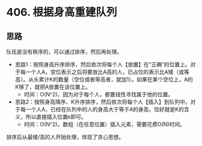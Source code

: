 # 406. 根据身高重建队列

## 思路

队伍是没有秩序的，可以通过排序，然后再处理。

- 思路1：按照身高升序排序，然后依次将每个人【放置】在“正确”的位置上。对于每一个人A，空位表示之后将要放比A高的人，已占位的表示比A矮（或等高）。从头累计K的数量（空位或者等高者，就加1）。如果在某个空位上，A的K够了，就把A放置在该位置上。
  - 时间：O(N^2)，因为对于每个人，都要线性寻找属于他的位置。
- 思路2：按照身高降序、K升序排序，然后依次将每个人【插入】到队列中。对于每一个人A，已经在队列中的人的身高大于等于A的身高，恰好就是K的含义，所以直接插入位置`K`即可。
  - 时间：O(N^2)，数组（在任意位置）插入元素，需要花费O(N)时间。

排序后从最矮/高的人开始处理，体现了贪心思想。
